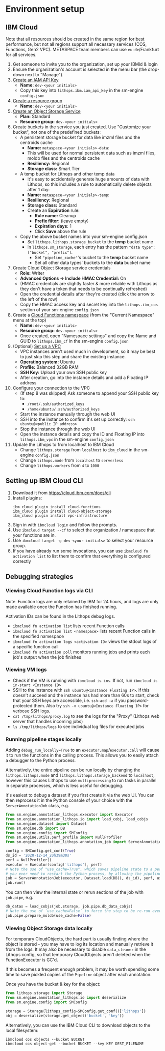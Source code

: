 # Environment setup

## IBM Cloud

Note that all resources should be created in the same region for best performance, 
but not all regions support all necessary services (COS, Functions, Gen2 VPC). 
METASPACE team members can use `eu-de`/Frankfurt for all services. 

1. Get someone to invite you to the organization, set up your IBMid & login
2. Ensure the organization's account is selected in the menu bar (the drop-down next to "Manage").
3. [Create an IAM API Key](https://cloud.ibm.com/iam/apikeys)
    * **Name:** `dev-<your initials>`
    * Copy this key into `lithops.ibm.iam_api_key` in the sm-engine `config.json`
4. [Create a resource group](https://cloud.ibm.com/account/resource-groups)
    * **Name:** `dev-<your initials>`
5. [Create an Object Storage Service](https://cloud.ibm.com/objectstorage/create)
    * **Plan:** Standard
    * **Resource group:** `dev-<your initials>`
6. Create buckets in the service you just created. Use "Customize your bucket", not one of the predefined buckets:
    * A persistent storage bucket for data like imzml files and the centroids cache
        * **Name:** `metaspace-<your initials>-data`:
        * This will be used for normal persistent data such as imzml files, moldb files and the centroids cache
        * **Resiliency:** Regional
        * **Storage class:** Smart Tier
    * A temp bucket for Lithops and other temp data  
        * It's easy to accidentally generate huge amounts of data with Lithops, so this includes a rule to automatically delete objects after 1 day:
        * **Name:** `metaspace-<your initials>-temp`:
        * **Resiliency:** Regional
        * **Storage class:** Standard
        * Create an **Expiration** rule:
            * **Rule name:** Cleanup
            * **Prefix filter:** (leave empty)
            * **Expiration days:** 1
            * Click **Save** above the rule
    * Copy the above bucket names into your sm-engine config.json
        * Set `lithops.lithops.storage_bucket` to the **temp** bucket name
        * In `lithops.sm_storage`, each entry has the pattern `"data type": ["bucket", "prefix"]`. 
            * Set `"pipeline_cache"`'s bucket to the **temp** bucket name
            * Set all other data types' buckets to the **data** bucket name
7. Create Cloud Object Storage service credentials
    * **Role:** Writer
    * **Advanced Options -> Include HMAC Credential:** On
    * (HMAC credentials are slightly faster & more reliable with Lithops as they don't have a token that needs to be 
    continually refreshed)
    * Open the credential details after they're created (click the arrow to the left of the row)
    * Copy the HMAC access key and secret key into the `lithops.ibm_cos` section of your sm-engine `config.json`  
8. Create a [Cloud Functions namespace](https://cloud.ibm.com/functions/) (from the "Current Namespace" menu at the top)
    * **Name:** `dev-<your initials>`
    * **Resource group:** `dev-<your initials>`
    * Once created, open "Namespace settings" and copy the Name and GUID to `lithops.ibm_cf` in the sm-engine `config.json`
9. (Optional) [Set up a VPC](https://cloud.ibm.com/vpc-ext/provision/vs)
    * VPC instances aren't used much in development, so it may be best to just skip this step and share the existing instance. 
    * **Operating system:** Ubuntu
    * **Profile:** Balanced 32GB RAM
    * **SSH Key:** Upload your own SSH public key
    * After creation, go into the instance details and add a Floating IP address
10. Configure your connection to the VPC
    * (If step 8 was skipped) Ask someone to append your SSH public key to:
        * `/root/.ssh/authorized_keys`
        * `/home/ubuntu/.ssh/authorized_keys`
    * Start the instance manually through the web UI
    * SSH into the instance to confirm it's set up correctly: `ssh ubuntu@<public IP address>`
    * Stop the instance through the web UI
    * Open the instance details and copy the ID and Floating IP into `lithops.ibm_vpc` in the sm-engine `config.json`
11. Update the Lithops to from localhost to IBM Cloud
    * Change `lithops.storage` from `localhost` to `ibm_cloud` in the sm-engine `config.json`
    * Change `lithops.mode` from `localhost` to `serverless`
    * Change `lithops.workers` from `4` to `1000`

## Setting up IBM Cloud CLI

1. Download it from https://cloud.ibm.com/docs/cli
2. Install plugins:
    ```
    ibm_cloud plugin install cloud-functions
    ibm_cloud plugin install cloud-object-storage
    ibm_cloud plugin install vpc-infrastructure
    ```
3. Sign in with `ibmcloud login` and follow the prompts.
4. Use `ibmcloud target --cf` to select the organization / namespace that your functions are in.
5. Use `ibmcloud target -g dev-<your initials>` to select your resource group.
6. If you have already run some invocations, you can use `ibmcloud fn activation list` to list them to confirm that everything is configured correctly

## Debugging strategies

### Viewing Cloud Function logs via CLI

Note: Function logs are only retained by IBM for 24 hours, and logs are only made available once the Function has finished running.

Activation IDs can be found in the Lithops debug logs. 

* `ibmcloud fn activation list` lists recent Function calls
* `ibmcloud fn activation list <namespace>` lists recent Function calls in the specified namespace
* `ibmcloud fn activation logs <activation ID>` views the stdout logs of a specific function call
* `ibmcloud fn activation poll` monitors running jobs and prints each job's output when the job finishes

### Viewing VM logs

* Check if the VM is running with `ibmcloud is ins`. If not, run `ibmcloud is in-start <Instance ID>`
* SSH to the instance with `ssh ubuntu@<Instance Floating IP>`. If this doesn't succeed and the instance has had 
more than 60s to start, check that your SSH keys are accessible, i.e. `ssh-add -a` if you password-protected them. 
Also try `ssh -v ubuntu@<Instance Floating IP>` for verbose SSH logs.
* `cat /tmp/lithops/proxy.log` to see the logs for the "Proxy" (Lithops web server that handles incoming jobs)
* `ls /tmp/lithops/logs` to see individual log files for executed jobs

### Running pipeline stages locally

Adding `debug_run_locally=True` to an `executor.map`/`executor.call` will cause it to run the functions in the
calling process. This allows you to easily attach a debugger to the Python process.

Alternatively, the entire pipeline can be run locally by changing the `lithops.lithops.mode` and 
`lithops.lithops.storage_backend` to `localhost`, however this causes Lithops to use `multiprocessing` to run tasks
in parallel in separate processes, which is less useful for debugging.

It's easiest to debug a dataset if you first create it via the web UI. You can then reprocess it in the Python console
of your choice with the `ServerAnnotationJob` class, e.g.

```python
from sm.engine.annotation_lithops.executor import Executor
from sm.engine.annotation_lithops.io import load_cobj, load_cobjs
from sm.engine.dataset import Dataset
from sm.engine.db import DB
from sm.engine.config import SMConfig
from sm.engine.utils.perf_profile import NullProfiler
from sm.engine.annotation_lithops.annotation_job import ServerAnnotationJob

config = SMConfig.get_conf(True)
ds_id = '2020-12-14_20h39m30s'
perf = NullProfiler()
executor = Executor(config['lithops'], perf)
# Note the use of "use_cache=True", which saves pipeline state to a persistent cache. This saves a lot of time if
# you ever need to restart the Python process, by allowing the pipeline to skip steps that have previously been run.
job = ServerAnnotationJob(executor, Dataset.load(DB(), ds_id), perf, use_cache=True)
job.run()
```

You can then view the internal state or rerun sections of the job with `job.pipe`, e.g.

```python
db_datas = load_cobjs(job.storage, job.pipe.db_data_cobjs)
# Note the use of `use_cache=False` to force the step to be re-run even if it was cached.
job.pipe.prepare_moldb(use_cache=False)
```


### Viewing Object Storage data locally

For temporary CloudObjects, the hard part is usually finding where the object is stored - you may have to log its 
location and manually retrieve it from the logs. It may also be necessary to disable `data_cleaner` in the 
Lithops config, so that temporary CloudObjects aren't deleted when the FunctionExecutor is GC'd.

If this becomes a frequent enough problem, it may be worth spending some time to save pickled copies of the `Pipeline`
object after each annotation.

Once you have the bucket & key for the object:

```python
from lithops.storage import Storage
from sm.engine.annotation_lithops.io import deserialize
from sm.engine.config import SMConfig

storage = Storage(lithops_config=SMConfig.get_conf()['lithops'])
obj = deserialize(storage.get_object('bucket', 'key'))
```   

Alternatively, you can use the IBM Cloud CLI to download objects to the local filesystem:

```
ibmcloud cos objects --bucket BUCKET
ibmcloud cos object-get --bucket BUCKET --key KEY DEST_FILENAME
```